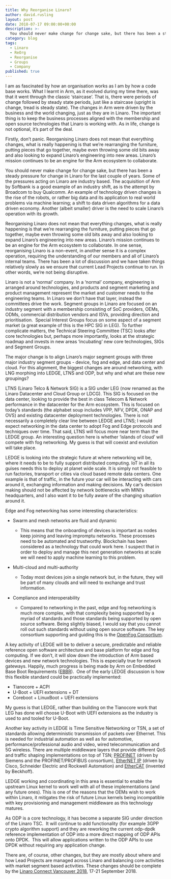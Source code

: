 ```yaml
---
title: Why Reorganise Linaro?
author: david.rusling
layout: post
date: 2018-07-17 09:00:00+00:00
description: >-
  You should never make change for change sake, but there has been a steady pressure for change in Linaro for the last couple of years. Some of the pressures acting on Linaro are industry based.
category: blog
tags:
  - Linaro
  - ReOrg
  - Reorganise
  - Groups
  - Company
published: true
---
```


I am as fascinated by how an organisation works as I am by how a code base works. What I learnt in Arm, as it evolved during my time there, was that it went through the classic ‘staircase’. That is, there were periods of change followed by steady state periods, just like a staircase (upright is change, tread is steady state). The changes in Arm were driven by the business and the world changing, just as they are in Linaro. The important thing is to keep the business processes aligned with the membership and open source technologies that Linaro is working with. As in life, change is not optional, it’s part of the deal.

Firstly, don’t panic. Reorganising Linaro does not mean that everything changes, what is really happening is that we’re rearranging the furniture, putting pieces that go together, maybe even throwing some old bits away and also looking to expand Linaro’s engineering into new areas. Linaro’s mission continues to be an engine for the Arm ecosystem to collaborate.

You should never make change for change sake, but there has been a steady pressure for change in Linaro for the last couple of years. Some of the pressures acting on Linaro are industry based. The acquisition of Arm by Softbank is a good example of an industry shift, as is the attempt by Broadcom to buy Qualcomm. An example of technology driven changes is the rise of the robots, or rather big data and its application to real world problems via machine learning; a shift to data driven algorithms for a data driven economy. Another (albeit smaller) driver is the need to scale Linaro’s operation with its growth.

Reorganising Linaro does not mean that everything changes, what is really happening is that we’re rearranging the furniture, putting pieces that go together, maybe even throwing some old bits away and also looking to expand Linaro’s engineering into new areas. Linaro’s mission continues to be an engine for the Arm ecosystem to collaborate. In one sense, reorganising Linaro is a non-event, in another sense it is a complex operation, requiring the understanding of our members and all of Linaro’s internal teams. There has been a lot of discussion and we have taken things relatively slowly as we ensure that current Lead Projects continue to run. In other words, we’re not being disruptive.

Linaro is not a ‘normal’ company. In a ‘normal’ company, engineering is arranged around technologies, and products and segment marketing and product management represent the market and customer needs to the engineering teams. In Linaro we don’t have that layer, instead the committees drive the work. Segment groups in Linaro are focused on an industry segment with a membership consisting of SoC providers, OEMs, ODMs, commercial distribution vendors and ISVs, providing direction and prioritisation.  Special Interest Groups focus on some aspect of a segment market (a great example of this is the HPC SIG in LEG). To further complicate matters, the Technical Steering Committee (TSC) looks after core technologies but, perhaps more importantly, looks at the strategic roadmap and invests in new areas ‘incubating’ new core technologies, SIGs and Segment Groups.

The major change is to align Linaro’s major segment groups with three major industry segment groups - device, fog and edge, and data center and cloud. For this alignment, the biggest changes are around networking, with LNG morphing into LEDGE, LTNS and ODP, but why and what are these new groupings?

LTNS (Linaro Telco & Network SIG) is a SIG under LEG (now renamed as the Linaro Datacenter and Cloud Group or LDCG). This SIG is focused on the data center, looking to provide the best in class Telecom & Network performance in the datacenter for the Arm ecosystem. This is focused on today’s standards (the alphabet soup includes VPP, NFV, DPDK, ONAP and OVS) and existing datacenter deployment technologies. There is not necessarily a completely clear line between LEDGE and LTNS; I would expect networking in the data center to adopt Fog and Edge protocols and techniques over time. That said, LTNS will focus more near term than the LEDGE group. An interesting question here is whether ‘islands of cloud’ will compete with fog networking. My guess is that will coexist and evolution will take place.

LEDGE is looking into the strategic future at where networking will be, where it needs to be to fully support distributed computing. IoT in all its guises needs this to deploy at planet wide scale. It is simply not feasible to run factories, transport or cities via cloud based remote data centers. One example is that of traffic, in the future your car will be interacting with cars around it, exchanging information and making decisions. My car’s decision making should not be affected by network bottlenecks with MINI’s headquarters, and I also want it to be fully aware of the changing situation around it.

Edge and Fog networking has some interesting characteristics:

- Swarm and mesh networks are fluid and dynamic

  - This means that the onboarding of devices is important as nodes keep joining and leaving impromptu networks. These processes need to be automated and trustworthy. Blockchain has been considered as a technology that could work here. I suspect that in order to deploy and manage this next generation networks at scale we will need to apply machine learning to this problem.

- Multi-cloud and multi-authority

  - Today most devices join a single network but, in the future, they will be part of many clouds and will need to exchange and trust information.

- Compliance and interoperability
  - Compared to networking in the past, edge and fog networking is much more complex, with that complexity being supported by a myriad of standards and those standards being supported by open source software. Being slightly biased, I would say that you cannot roll out such standards without using open source software. The key consortium supporting and guiding this is the [OpenFog Consortium](https://en.wikipedia.org/wiki/OpenFog_Consortium).

A key activity of LEDGE will be to deliver a secure, predictable and reliable reference open software architecture and base platform for edge and fog computing. If we don’t, it will slow down the introduction of Arm based devices and new network technologies. This is especially true for network gateways. Happily, much progress is being made by Arm on Embedded Base Boot Requirements ([EBBR](https://developer.arm.com/products/architecture/system-architecture/embedded-system-architecture)).  One of the early LEDGE discussion is how this flexible standard could be practically implemented:

- Tianocore + ACPI
- U-Boot + UEFI extensions + DT
- Coreboot + LinuxBoot + UEFI extensions

My guess is that LEDGE, rather than building on the Tianocore work that LEG has done will choose U-Boot with UEFI extensions as the industry is used to and tooled for U-Boot.

Another key activity in LEDGE is Time Sensitive Networking or TSN, a set of standards allowing deterministic transmission of packets over Ethernet. This is needed for industrial automation as well as for automotive, performance/professional audio and video, wired telecommunication and 5G wireless. There are multiple middleware layers that provide different QoS and traffic shaping implementations on top of TSN; [PROFINET](https://www.profibus.com/) (driven by Siemens and the PROFINET/PROFIBUS consortium), [EtherNET IP](https://www.odva.org/) (driven by Cisco, Schneider Electric and Rockwell Automation) and [EtherCAT](https://www.ethercat.org/default.htm) (invented by Beckhoff).

LEDGE working and coordinating in this area is essential to enable the upstream Linux kernel to work well with all of these implementations (and any future ones). This is one of the reasons that the OEMs wish to work within Linaro, it mitigates the risk of future Linux kernels being incompatible with key provisioning and management middleware as this technology matures.

As ODP is a core technology, it has become a separate SIG under direction of the Linaro TSC.  It will continue to add functionality (for example 3GPP crypto algorithm support) and they are reworking the current odp-dpdk reference implementation of ODP into a more direct mapping of ODP APIs onto DPDK.  This will allow applications written to the ODP APIs to use DPDK without requiring any application change.

There are, of course, other changes, but they are mostly about where and how Lead Projects are managed across Linaro and balancing core activities with market segment based activities. These changes should be complete by the [Linaro Connect Vancouver 2018](https://connect.linaro.org/), 17-21 September 2018.
